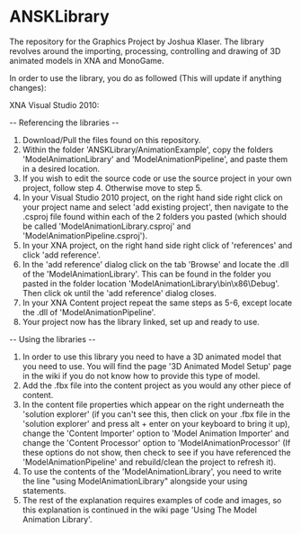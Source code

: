 ANSKLibrary
===========

The repository for the Graphics Project by Joshua Klaser. The library revolves around the importing, processing, controlling and drawing of 3D animated models in XNA and MonoGame.

In order to use the library, you do as followed (This will update if anything changes):

XNA Visual Studio 2010:

-- Referencing the libraries --
1. Download/Pull the files found on this repository.
2. Within the folder 'ANSKLibrary/AnimationExample', copy the folders 'ModelAnimationLibrary' and 'ModelAnimationPipeline', and paste them in a desired location.
3. If you wish to edit the source code or use the source project in your own project, follow step 4. Otherwise move to step 5.
4. In your Visual Studio 2010 project, on the right hand side right click on your project name and select 'add existing project', then navigate to the .csproj file found within each of the 2 folders you pasted (which should be called 'ModelAnimationLibrary.csproj' and 'ModelAnimationPipeline.csproj').
5. In your XNA project, on the right hand side right click of 'references' and click 'add reference'.
6. In the 'add reference' dialog click on the tab 'Browse' and locate the .dll of the 'ModelAnimationLibrary'. This can be found in the folder you pasted in the folder location 'ModelAnimationLibrary\bin\x86\Debug'. Then click ok until the 'add reference' dialog closes.
7. In your XNA Content project repeat the same steps as 5-6, except locate the .dll of 'ModelAnimationPipeline'.
8. Your project now has the library linked, set up and ready to use.

-- Using the libraries --
1. In order to use this library you need to have a 3D animated model that you need to use. You will find the page '3D Animated Model Setup' page in the wiki if you do not know how to provide this type of model.
2. Add the .fbx file into the content project as you would any other piece of content.
3. In the content file properties which appear on the right underneath the 'solution explorer' (if you can't see this, then click on your .fbx file in the 'solution explorer' and press alt + enter on your keyboard to bring it up), change the 'Content Importer' option to 'Model Animation Importer' and change the 'Content Processor' option to 'ModelAnimationProcessor' (If these options do not show, then check to see if you have referenced the 'ModelAnimationPipeline' and rebuild/clean the project to refresh it).
4. To use the contents of the 'ModelAnimationLibrary', you need to write the line "using ModelAnimationLibrary" alongside your using statements.
5. The rest of the explanation requires examples of code and images, so this explanation is continued in the wiki page 'Using The Model Animation Library'. 
